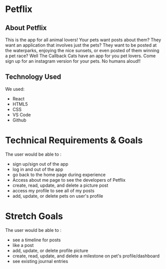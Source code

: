 # Petflix

## About Petflix
This is the app for all animal lovers! Your pets want posts about them? They want an application that involves just the pets? They want to be posted at the waterparks, enjoying the nice sunsets, or even posted of them winning a pet race? Well The Callback Cats have an app for you pet lovers. Come sign up for an instagram version for your pets. No humans aloud!!

## Technology Used
We used:
- React
- HTML5
- CSS
- VS Code
- Github


# Technical Requirements & Goals

The user would be able to :

- sign up/sign out of the app
- log in and out of the app
- go back to the home page during experience
- Access about me page to see the developers of Petflix
- create, read, update, and delete a picture post
- access my profile to see all of my posts
- add, update, or delete pets on user's profile

# Stretch Goals

The user would be able to :

- see a timeline for posts
- like a post
- add, update, or delete profile picture
- create, read, update, and delete a milestone on pet's profile/dashboard
- see existing journal entries

